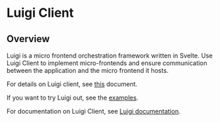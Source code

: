 # Luigi Client

## Overview

Luigi is a micro frontend orchestration framework written in Svelte. Use Luigi Client to implement micro-frontends and ensure communication between the application and the micro frontend it hosts. 

For details on Luigi client, see [this](https://github.com/SAP/luigi/tree/master/client) document.

If you want to try Luigi out, see the [examples](https://github.com/SAP/luigi/tree/master/core/examples).

For documentation on Luigi Client, see [Luigi documentation](https://docs.luigi-project.io/docs/luigi-client-setup).
